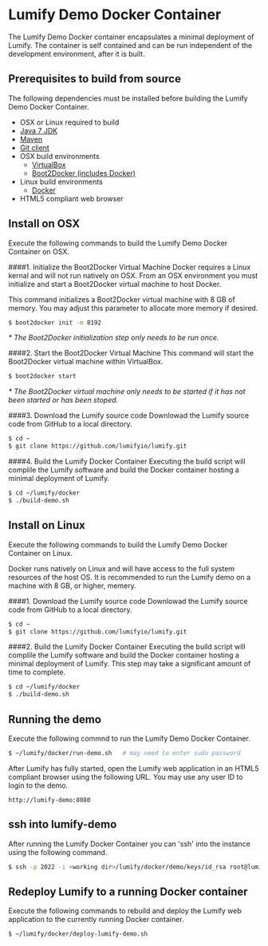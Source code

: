 # Lumify Demo Docker Container
The Lumify Demo Docker container encapsulates a minimal deployment of Lumify.  The container is self contained and can be run independent of the development environment, after it is built.

## Prerequisites to build from source
The following dependencies must be installed before building the Lumify Demo Docker Container.

- OSX or Linux required to build
- [Java 7 JDK](http://www.oracle.com/technetwork/java/javase/downloads)
- [Maven](https://maven.apache.org/)
- [Git client](http://git-scm.com/)
- OSX build environments
	- [VirtualBox](https://www.virtualbox.org/)
	- [Boot2Docker (includes Docker)](http://boot2docker.io/)
- Linux build environments
	- [Docker](https://www.docker.com/)
- HTML5 compliant web browser

## Install on OSX
Execute the following commands to build the Lumify Demo Docker Container on OSX.

####1. Initialize the Boot2Docker Virtual Machine
Docker requires a Linux kernal and will not run natively on OSX. From an OSX environment you must initialize and start a Boot2Docker virtual machine to host Docker.  

This command initializes a Boot2Docker virtual machine with 8 GB of memory.  You may adjust this parameter to allocate more memory if desired.

```sh
$ boot2docker init -m 8192
```

*\* The Boot2Docker initialization step only needs to be run once.*

####2. Start the Boot2Docker Virtual Machine
This command will start the Boot2Docker virtual machine within VirtualBox.

```sh
$ boot2docker start
```

*\* The Boot2Docker virtual machine only needs to be started if it has not been started or has been stoped.*

####3. Download the Lumify source code
Downlowad the Lumify source code from GitHub to a local directory.

```sh 
$ cd ~
$ git clone https://github.com/lumifyio/lumify.git
```

####4. Build the Lumify Docker Container
Executing the build script will complile the Lumify software and build the Docker container hosting a minimal deployment of Lumify.

```sh
$ cd ~/lumify/docker
$ ./build-demo.sh
```

## Install on Linux
Execute the following commands to build the Lumify Demo Docker Container on Linux.

Docker runs natively on Linux and will have access to the full system resources of the host OS. It is recommended to run the Lumify demo on a machine with 8 GB, or higher, memery.

####1. Download the Lumify source code
Downlowad the Lumify source code from GitHub to a local directory.

```sh 
$ cd ~
$ git clone https://github.com/lumifyio/lumify.git
```

####2. Build the Lumify Docker Container
Executing the build script will complile the Lumify software and build the Docker container hosting a minimal deployment of Lumify.  This step may take a significant amount of time to complete.

```sh
$ cd ~/lumify/docker
$ ./build-demo.sh
```

## Running the demo
Execute the following commnd to run the Lumify Demo Docker Container.

```sh
$ ~/lumify/docker/run-demo.sh   # may need to enter sudo password
```

After Lumify has fully started, open the Lumify web application in an HTML5 compliant browser using the following URL.  You may use any user ID to login to the demo.

```
http://lumify-demo:8080
```

## ssh into lumify-demo
After running the Lumify Docker Container you can 'ssh' into the instance using the following command.

```sh
$ ssh -p 2022 -i <working dir>/lumify/docker/demo/keys/id_rsa root@lumify-demo
```

## Redeploy Lumify to a running Docker container
Execute the following commands to rebuild and deploy the Lumify web application to the currently running Docker container.

```sh
$ ~/lumify/docker/deploy-lumify-demo.sh
```